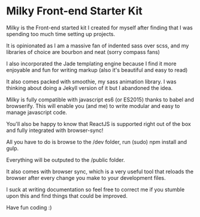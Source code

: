 # Milky Front-end Starter Kit

Milky is the Front-end started kit I created for myself after finding that I was spending too much time setting up projects.

It is opinionated as I am a massive fan of indented sass over scss, and my libraries of choice are bourbon and neat (sorry compass fans)

I also incorporated the Jade templating engine because I find it more enjoyable and fun for writing markup (also it's beautiful and easy to read)

It also comes packed with smoothie, my sass animation library. I was thinking about doing a Jekyll version of it but I abandoned the idea.

Milky is fully compatible with javascript es6 (or ES2015) thanks to babel and browserify. This will enable you (and me) to write modular and easy to manage javascript code.

You'll also be happy to know that ReactJS is supported right out of the box and fully integrated with browser-sync!

All you have to do is browse to the /dev folder, run (sudo) npm install and gulp.

Everything will be outputed to the /public folder.

It also comes with browser sync, which is a very useful tool that reloads the browser after every change you make to your development files.

I suck at writing documentation so feel free to correct me if you stumble upon this and find things that could be improved.

Have fun coding :)
